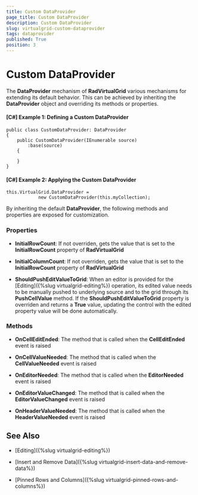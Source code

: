 ```yaml
---
title: Custom DataProvider
page_title: Custom DataProvider
description: Custom DataProvider
slug: virtualgrid-custom-dataprovider
tags: dataprovider
published: True
position: 3
---
```


# Custom DataProvider

The __DataProvider__ mechanism of __RadVirtualGrid__ various mechanisms for extending its default behavior. This can be achieved by inheriting the __DataProvider__ object and overriding its methods or properties.

#### __[C#] Example 1: Defining a Custom DataProvider__

	public class CustomDataProvider: DataProvider
    {
        public CustomDataProvider(IEnumerable source)
            :base(source)
        {
 
        }
    }

#### __[C#] Example 2: Applying the Custom DataProvider__

	this.VirtualGrid.DataProvider =
                new CustomDataProvider(this.myCollection);

By inheriting the default __DataProvider__, the following methods and properties are exposed for customization.

### Properties

* __InitialRowCount__: If not overriden, gets the value that is set to the __InitialRowCount__ property of __RadVirtualGrid__

* __InitialColumnCount__: If not overriden, gets the value that is set to the __InitialRowCount__ property of __RadVirtualGrid__

* __ShouldPushEditValueToGrid__: When an editor is provided for the [Editing]({%slug virtualgrid-editing%}) operation, its edited value needs to be manually pushed to underlying source and to the grid through its __PushCellValue__ method. If the __ShouldPushEditValueToGrid__ property is overriden and returns a __True__ value, updating the control with the edited property value will be done automatically.

### Methods

* __OnCellEditEnded__: The method that is called when the __CellEditEnded__ event is raised

* __OnCellValueNeeded__: The method that is called when the __CellValueNeeded__ event is raised

* __OnEditorNeeded__: The method that is called when the __EditorNeeded__ event is raised

* __OnEditorValueChanged__: The method that is called when the __EditorValueChanged__ event is raised

* __OnHeaderValueNeeded__: The method that is called when the __HeaderValueNeeded__ event is raised

## See Also

* [Editing]({%slug virtualgrid-editing%})

* [Insert and Remove Data]({%slug virtualgrid-insert-data-and-remove-data%})

* [Pinned Rows and Columns]({%slug virtualgrid-pinned-rows-and-columns%})